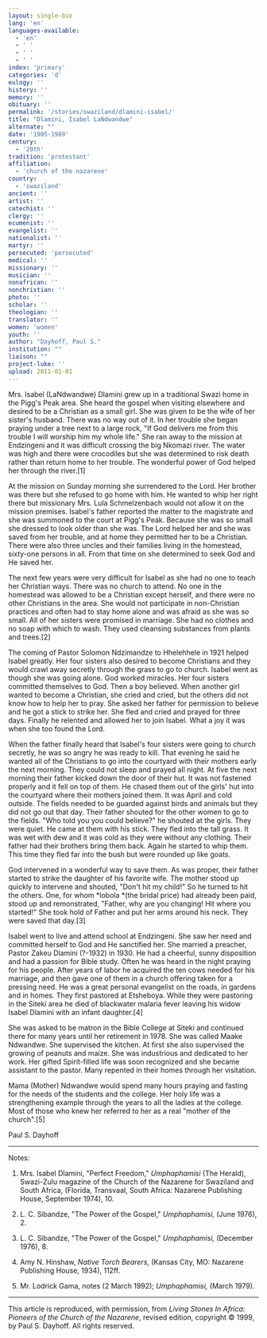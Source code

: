 ```yaml
---
layout: single-bio
lang: 'en'
languages-available:
  - 'en'
  - ' '
  - ' '
  - ' '
index: 'primary'
categories: 'd'
eulogy: ''
history: ''
memory: ''
obituary: ''
permalink: '/stories/swaziland/dlamini-isabel/'
title: "Dlamini, Isabel LaNdwandwe"
alternate: ""
date: '1905-1989'
century:
  - '20th'
tradition: 'protestant'
affiliation:
  - 'church of the nazarene'
country:
  - 'swaziland'
ancient: ''
artist: ''
catechist: ''
clergy: ''
ecumenist: ''
evangelist: ''
nationalist: ''
martyr: ''
persecuted: 'persecuted'
medical: ''
missionary: ''
musician: ''
nonafrican: ''
nonchristian: ''
photo: ''
scholar: ''
theologian: ''
translator: ''
women: 'women'
youth: ''
author: "Dayhoff, Paul S."
institution: ""
liaison: ""
project-luke: ''
upload: 2011-01-01
---
```




Mrs. Isabel (LaNdwandwe) Dlamini grew up in a traditional Swazi home in the Pigg's Peak area. She heard the gospel when visiting elsewhere and desired to be a Christian as a small girl. She was given to be the wife of her sister's husband. There was no way out of it. In her trouble she began praying under a tree next to a large rock, "If God delivers me from this trouble I will worship him my whole life." She ran away to the mission at Endzingeni and it was difficult crossing the big Nkomazi river. The water was high and there were crocodiles but she was determined to risk death rather than return home to her trouble. The wonderful power of God helped her through the river.[1]

At the mission on Sunday morning she surrendered to the Lord. Her brother was there but she refused to go home with him. He wanted to whip her right there but missionary Mrs. Lula Schmelzenbach would not allow it on the mission premises. Isabel's father reported the matter to the magistrate and she was summoned to the court at Pigg's Peak. Because she was so small she dressed to look older than she was. The Lord helped her and she was saved from her trouble, and at home they permitted her to be a Christian. There were also three uncles and their families living in the homestead, sixty-one persons in all. From that time on she determined to seek God and He saved her.

The next few years were very difficult for Isabel as she had no one to teach her Christian ways. There was no church to attend. No one in the homestead was allowed to be a Christian except herself, and there were no other Christians in the area.  She would not participate in non-Christian practices and often had to stay home alone and was afraid as she was so small. All of her sisters were promised in marriage. She had no clothes and no soap with which to wash. They used cleansing substances from plants and trees.[2]

The coming of Pastor Solomon Ndzimandze to Hhelehhele in 1921 helped Isabel greatly. Her four sisters also desired to become Christians and they would crawl away secretly through the grass to go to church. Isabel went as though she was going alone. God worked miracles. Her four sisters committed themselves to God. Then a boy believed. When another girl wanted to become a Christian, she cried and cried, but the others did not know how to help her to pray. She asked her father for permission to believe and he got a stick to strike her. She fled and cried and prayed for three days. Finally he relented and allowed her to join Isabel. What a joy it was when she too found the Lord.

When the father finally heard that Isabel's four sisters were going to church secretly, he was so angry he was ready to kill. That evening he said he wanted all of the Christians to go into the courtyard with their mothers early the next morning. They could not sleep and prayed all night. At five the next morning their father kicked down the door of their hut. It was not fastened properly and it fell on top of them.  He chased them out of the girls' hut into the courtyard where their mothers joined them. It was April and cold outside. The fields needed to be guarded against birds and animals but they did not go out that day. Their father shouted for the other women to go to the fields.  "Who told you you could believe?" he shouted at the girls. They were quiet. He came at them with his stick. They fled into the tall grass. It was wet with dew and it was cold as they were without any clothing. Their father had their brothers bring them back. Again he started to whip them. This time they fled far into the bush but were rounded up like goats.

God intervened in a wonderful way to save them. As was proper, their father started to strike the daughter of his favorite wife. The mother stood up quickly to intervene and shouted, "Don't hit my child!" So he turned to hit the others. One, for whom *lobola *(the bridal price) had already been paid, stood up and remonstrated, "Father, why are you changing! Hit where you started!" She took hold of Father and put her arms around his neck. They were saved that day.[3]

Isabel went to live and attend school at Endzingeni. She saw her need and committed herself to God and He sanctified her. She married a preacher, Pastor Zakeu Dlamini (?-1932) in 1930. He had a cheerful, sunny disposition and had a passion for Bible study. Often he was heard in the night praying for his people. After years of labor he acquired the ten cows needed for his marriage, and then gave one of them in a church offering taken for a pressing need. He was a great personal evangelist on the roads, in gardens and in homes. They first pastored at Etsheboya. While they were pastoring in the Siteki area he died of blackwater malaria fever leaving his widow Isabel Dlamini with an infant daughter.[4]

She was asked to be matron in the Bible College at Siteki and continued there for many years until her retirement in 1978. She was called Maake Ndwandwe. She supervised the kitchen. At first she also supervised the growing of peanuts and maize. She was industrious and dedicated to her work. Her gifted Spirit-filled life was soon recognized and she became assistant to the pastor. Many repented in their homes through her visitation.

Mama (Mother) Ndwandwe would spend many hours praying and fasting for the needs of the students and the college. Her holy life was a strengthening example through the years to all the ladies at the college. Most of those who knew her referred to her as a real "mother of the church".[5]

Paul S. Dayhoff

---

Notes:
1. Mrs. Isabel Dlamini, "Perfect Freedom," *Umphaphamisi* (The Herald), Swazi-Zulu magazine of the Church of the Nazarene for Swaziland and South Africa, (Florida, Transvaal, South Africa: Nazarene Publishing House, September 1974), 10.

2. L. C. Sibandze, "The Power of the Gospel," *Umphaphamisi,* (June 1976), 2.

3. L. C. Sibandze, "The Power of the Gospel," *Umphaphamisi,* (December 1976), 8.

4. Amy N. Hinshaw, *Native Torch Bearers,* (Kansas City, MO: Nazarene Publishing House, 1934), 112ff.

5. Mr. Lodrick Gama, notes (2 March 1992);  *Umphaphamisi,* (March 1979).

---

This article is reproduced, with permission, from *Living Stones In Africa: Pioneers of the Church of the Nazarene*, revised edition, copyright &copy; 1999, by Paul S. Dayhoff.  All rights reserved.
